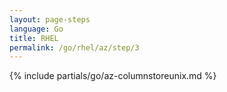 ```yaml
---
layout: page-steps
language: Go
title: RHEL
permalink: /go/rhel/az/step/3
---
```


{% include partials/go/az-columnstoreunix.md %}
